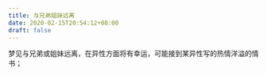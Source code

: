 ```yaml
---
title: 与兄弟姐妹远离
date: 2020-02-15T20:54:12+08:00
draft: false
---
```


梦见与兄弟或姐妹远离，在异性方面将有幸运，可能接到某异性写的热情洋溢的情书；